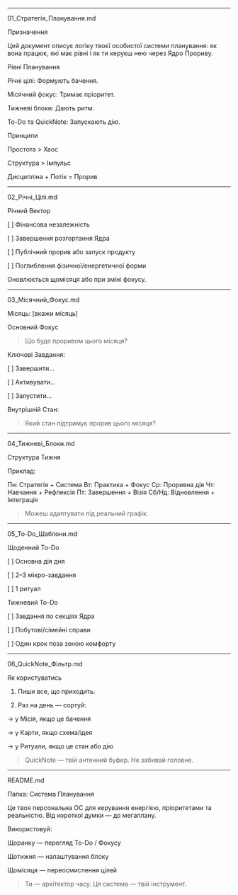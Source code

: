 
---

01_Стратегія_Планування.md

Призначення

Цей документ описує логіку твоєї особистої системи планування: як вона працює, які має рівні і як ти керуєш нею через Ядро Прориву.

Рівні Планування

Річні цілі: Формують бачення.

Місячний фокус: Тримає пріоритет.

Тижневі блоки: Дають ритм.

To-Do та QuickNote: Запускають дію.


Принципи

Простота > Хаос

Структура > Імпульс

Дисципліна + Потік = Прорив



---

02_Річні_Цілі.md

Річний Вектор

[ ] Фінансова незалежність

[ ] Завершення розгортання Ядра

[ ] Публічний прорив або запуск продукту

[ ] Поглиблення фізичної/енергетичної форми


Оновлюється щомісяця або при зміні фокусу.


---

03_Місячний_Фокус.md

Місяць: [вкажи місяць]

Основний Фокус

> Що буде проривом цього місяця?



Ключові Завдання:

[ ] Завершити...

[ ] Активувати...

[ ] Запустити...


Внутрішній Стан:

> Який стан підтримує прорив цього місяця?




---

04_Тижневі_Блоки.md

Структура Тижня

Приклад:

Пн: Стратегія + Система
Вт: Практика + Фокус
Ср: Проривна дія
Чт: Навчання + Рефлексія
Пт: Завершення + Візія
Сб/Нд: Відновлення + Інтеграція

> Можеш адаптувати під реальний графік.




---

05_To-Do_Шаблони.md

Щоденний To-Do

[ ] Основна дія дня

[ ] 2–3 мікро-завдання

[ ] 1 ритуал


Тижневий To-Do

[ ] Завдання по секціях Ядра

[ ] Побутові/сімейні справи

[ ] Один крок поза зоною комфорту



---

06_QuickNote_Фільтр.md

Як користуватись

1. Пиши все, що приходить.


2. Раз на день — сортуй:

→ у Місія, якщо це бачення

→ у Карти, якщо схема/ідея

→ у Ритуали, якщо це стан або дію




> QuickNote — твій антенний буфер. Не забивай головне.




---

README.md

Папка: Система Планування

Це твоя персональна ОС для керування енергією, пріоритетами та реальністю. Від короткої думки — до мегаплану.

Використовуй:

Щоранку — перегляд To-Do / Фокусу

Щотижня — налаштування блоку

Щомісяця — переосмислення цілей


> Ти — архітектор часу. Ця система — твій інструмент.



